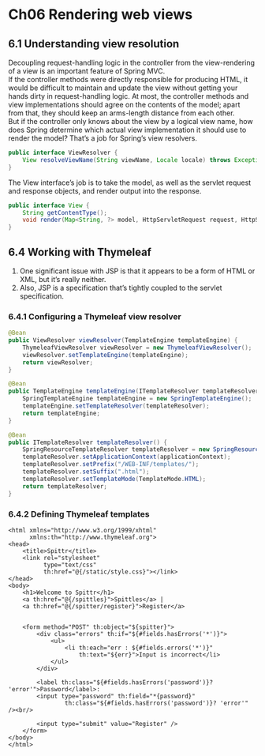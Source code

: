# Ch06 Rendering web views

## 6.1 Understanding view resolution

Decoupling request-handling logic in the controller from the view-rendering of a view is an important feature of Spring MVC.  
If the controller methods were directly responsible for producing HTML, it would be difficult to maintain and update the view without getting your hands dirty in request-handling logic. At most, the controller methods and view implementations should agree on the contents of the model; apart from that, they should keep an arms-length distance from each other.  
But if the controller only knows about the view by a logical view name, how does Spring determine which actual view implementation it should use to render the model? That’s a job for Spring’s view resolvers.

```java
public interface ViewResolver {
    View resolveViewName(String viewName, Locale locale) throws Exception;
}
```

The View interface’s job is to take the model, as well as the servlet request and response objects, and render output into the response.

```java
public interface View {
    String getContentType();
    void render(Map<String, ?> model, HttpServletRequest request, HttpServletResponse response) throws Exception;
}
```


## 6.4 Working with Thymeleaf

1. One significant issue with JSP is that it appears to be a form of HTML or XML, but it’s really neither.
2. Also, JSP is a specification that’s tightly coupled to the servlet specification.

### 6.4.1 Configuring a Thymeleaf view resolver

```java
@Bean
public ViewResolver viewResolver(TemplateEngine templateEngine) {
    ThymeleafViewResolver viewResolver = new ThymeleafViewResolver();
    viewResolver.setTemplateEngine(templateEngine);
    return viewResolver;
}

@Bean
public TemplateEngine templateEngine(ITemplateResolver templateResolver) {
    SpringTemplateEngine templateEngine = new SpringTemplateEngine();
    templateEngine.setTemplateResolver(templateResolver);
    return templateEngine;
}

@Bean
public ITemplateResolver templateResolver() {
    SpringResourceTemplateResolver templateResolver = new SpringResourceTemplateResolver();
    templateResolver.setApplicationContext(applicationContext);
    templateResolver.setPrefix("/WEB-INF/templates/");
    templateResolver.setSuffix(".html");
    templateResolver.setTemplateMode(TemplateMode.HTML);
    return templateResolver;
}
```

### 6.4.2 Defining Thymeleaf templates

```thymeleafexpressions
<html xmlns="http://www.w3.org/1999/xhtml"
      xmlns:th="http://www.thymeleaf.org">
<head>
    <title>Spittr</title>
    <link rel="stylesheet"
          type="text/css"
          th:href="@{/static/style.css}"></link>
</head>
<body>
    <h1>Welcome to Spittr</h1>
    <a th:href="@{/spittles}">Spittles</a> |
    <a th:href="@{/spitter/register}">Register</a>
    
    
    <form method="POST" th:object="${spitter}">
        <div class="errors" th:if="${#fields.hasErrors('*')}">
            <ul>
                <li th:each="err : ${#fields.errors('*')}"
                    th:text="${err}">Input is incorrect</li>
            </ul>
        </div>
        
        <label th:class="${#fields.hasErrors('password')}? 'error'">Password</label>:
        <input type="password" th:field="*{password}"
                th:class="${#fields.hasErrors('password')}? 'error'" /><br/>
        
        <input type="submit" value="Register" />
    </form>
</body>
</html>
```